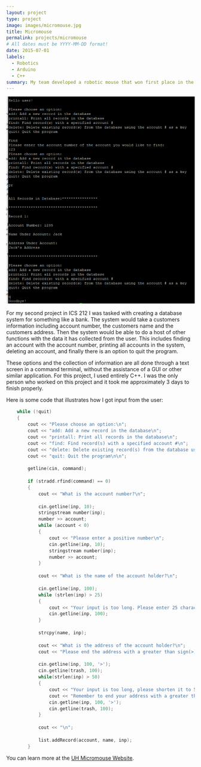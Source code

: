 ```yaml
---
layout: project
type: project
image: images/micromouse.jpg
title: Micromouse
permalink: projects/micromouse
# All dates must be YYYY-MM-DD format!
date: 2015-07-01
labels:
  - Robotics
  - Arduino
  - C++
summary: My team developed a robotic mouse that won first place in the 2015 UH Micromouse competition.
---
```


<div class="ui small rounded images">
  <img class="ui image" src="../images/project2.png">
</div>

For my second project in ICS 212 I was tasked with creating a database system for something like a bank. The system would take a customers information including account number, the customers name and the customers address. Then the system would be able to do a host of other functions with the data it has collected from the user. This includes finding an account with the account number, printing all accounts in the system, deleting an account, and finally there is an option to quit the program. 

These options and the collection of information are all done through a text screen in a command terminal, without the assistance of a GUI or other similar application. For this project, I used entirely C++. I was the only person who worked on this project and it took me approximately 3 days to finish properly.



Here is some code that illustrates how I got input from the user:

```cpp
    while (!quit)
    {
        cout << "Please choose an option:\n";
        cout << "add: Add a new record in the database\n";
        cout << "printall: Print all records in the database\n";
        cout << "find: Find record(s) with a specified account #\n";
        cout << "delete: Delete existing record(s) from the database using the account # as a key\n";
        cout << "quit: Quit the program\n\n";
        
        getline(cin, command);

        if (stradd.rfind(command) == 0)
        {
            cout << "What is the account number?\n";
            
            cin.getline(inp, 10);
            stringstream number(inp);
            number >> account;
            while (account < 0)
            {
                cout << "Please enter a positive number\n";
                cin.getline(inp, 10);
                stringstream number(inp);
                number >> account;
            }
            
            cout << "What is the name of the account holder?\n";

            cin.getline(inp, 100);
            while (strlen(inp) > 25)
            {
                cout << "Your input is too long. Please enter 25 characters or less.\n";
                cin.getline(inp, 100);
            }

            strcpy(name, inp);
            
            cout << "What is the address of the account holder?\n";
            cout << "Please end the address with a greater than sign(>)\n";
            
            cin.getline(inp, 100, '>');
            cin.getline(trash, 100);
            while(strlen(inp) > 50)
            {
                cout << "Your input is too long, please shorten it to 50 characters or less.\n";
                cout << "Remember to end your address with a greater than sign(>)\n";
                cin.getline(inp, 100, '>');
                cin.getline(trash, 100);
            }

            cout << "\n";
            
            list.addRecord(account, name, inp);
        }
```

You can learn more at the [UH Micromouse Website](http://www-ee.eng.hawaii.edu/~mmouse/about.html).



